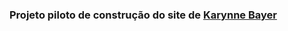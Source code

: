 ### Projeto piloto de construção do site de [Karynne Bayer](https://luizfragabr.github.io/karynne_bayer/)  
    

